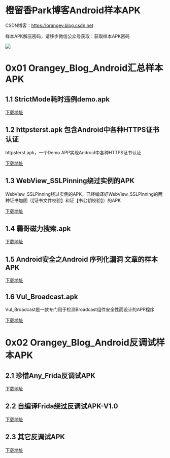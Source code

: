 # 橙留香Park博客Android样本APK

CSDN博客：https://orangey.blog.csdn.net


样本APK解压密码，请移步微信公众号获取：获取样本APK密码

![](https://github.com/OrangeyPark/OrangeyPark-Android-Demo-APK/blob/main/gNXxK.png)


# 0x01 Orangey_Blog_Android汇总样本APK

## 1.1 StrictMode耗时违例demo.apk

[下载地址](https://github.com/OrangeyPark/OrangeyPark-Android-Demo-APK/blob/main/Orangey_Blog_Android%E6%B1%87%E6%80%BB%E6%A0%B7%E6%9C%ACAPK/TimeConsumingViolation.zip)

## 1.2 httpsterst.apk 包含Android中各种HTTPS证书认证 

httpsterst.apk，一个Demo APP实现Android中各种HTTPS证书认证

[下载地址](https://github.com/OrangeyPark/OrangeyPark-Android-Demo-APK/blob/main/Orangey_Blog_Android%E6%B1%87%E6%80%BB%E6%A0%B7%E6%9C%ACAPK/httpstest.zip)

## 1.3 WebView_SSLPinning绕过实例的APK 

WebView_SSLPinning绕过实例的APK，已经编译好WebView_SSLPinning的两种证书加固（【证书文件校验】和证【书公钥校验】）的APK

[下载地址](https://github.com/OrangeyPark/OrangeyPark-Android-Demo-APK/blob/main/Orangey_Blog_Android%E6%B1%87%E6%80%BB%E6%A0%B7%E6%9C%ACAPK/WebView_SSLPinning.zip)

## 1.4 霸哥磁力搜索.apk

[下载地址](https://github.com/OrangeyPark/OrangeyPark-Android-Demo-APK/blob/main/Orangey_Blog_Android%E6%B1%87%E6%80%BB%E6%A0%B7%E6%9C%ACAPK/%E9%9C%B8%E5%93%A5%E7%A3%81%E5%8A%9B%E6%90%9C%E7%B4%A2.zip)

## 1.5 Android安全之Android 序列化漏洞 文章的样本APK 


[下载地址](https://github.com/OrangeyPark/OrangeyPark-Android-Demo-APK/blob/main/Orangey_Blog_Android%E6%B1%87%E6%80%BB%E6%A0%B7%E6%9C%ACAPK/testpoc9_cx%2Bexp_serializable.zip)

## 1.6 Vul_Broadcast.apk

Vul_Broadcast是一款专门用于检测Broadcast组件安全性而设计的APP程序

[下载地址](https://github.com/OrangeyPark/OrangeyPark-Android-Demo-APK/blob/main/Orangey_Blog_Android%E6%B1%87%E6%80%BB%E6%A0%B7%E6%9C%ACAPK/Vul_BroadcastReceiver.zip)

# 0x02 Orangey_Blog_Android反调试样本APK

## 2.1 珍惜Any_Frida反调试APK


[下载地址](https://github.com/OrangeyPark/OrangeyPark-Android-Demo-APK/tree/main/Orangey_Blog_Android%E6%B1%87%E6%80%BB%E6%A0%B7%E6%9C%ACAPK)

## 2.2 自编译Frida绕过反调试APK-V1.0

[下载地址](https://github.com/OrangeyPark/OrangeyPark-Android-Demo-APK/tree/main/Orangey_Blog_Android%E5%8F%8D%E8%B0%83%E8%AF%95%E6%A0%B7%E6%9C%ACAPK/%E8%87%AA%E7%BC%96%E8%AF%91Frida%E7%BB%95%E8%BF%87%E5%8F%8D%E8%B0%83%E8%AF%95APK-V1.0)

## 2.3 其它反调试APK

[下载地址](https://github.com/OrangeyPark/OrangeyPark-Android-Demo-APK/blob/main/Orangey_Blog_Android%E5%8F%8D%E8%B0%83%E8%AF%95%E6%A0%B7%E6%9C%ACAPK/%E5%85%B6%E5%AE%83/%E5%85%B6%E5%AE%83%E8%B0%83%E8%AF%95APK.zip)

